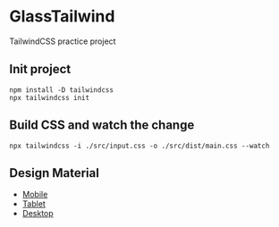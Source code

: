 # GlassTailwind
TailwindCSS practice project

## Init project
```
npm install -D tailwindcss
npx tailwindcss init
```

## Build CSS and watch the change
```
npx tailwindcss -i ./src/input.css -o ./src/dist/main.css --watch
```

## Design Material
- [Mobile](https://xd.adobe.com/view/5b20cbc4-5c64-4b67-814e-633b078a8cd4-0e73/screen/e9dd036b-ceb1-46da-bf23-35c58ef63246/specs/)
- [Tablet](https://xd.adobe.com/view/5b20cbc4-5c64-4b67-814e-633b078a8cd4-0e73/screen/25c4b19a-ae48-4e35-968a-ca0ef5e21d3e/specs/)
- [Desktop](https://xd.adobe.com/view/5b20cbc4-5c64-4b67-814e-633b078a8cd4-0e73/screen/433d2c7a-73ad-4082-b796-256d16ccebff/specs/)